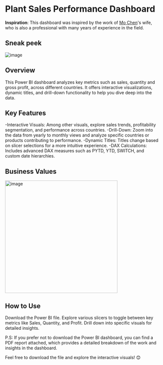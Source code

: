 # Plant Sales Performance Dashboard

<b>Inspiration</b>: This dashboard was inspired by the work of <a href="https://www.linkedin.com/in/mo-chen1/">Mo Chen</a>'s wife, who is also a professional with many years of experience in the field.

## Sneak peek
![image](https://github.com/user-attachments/assets/83ebe82a-2bf6-4fb0-835b-095b871268eb)


## Overview
This Power BI dashboard analyzes key metrics such as sales, quantity and gross profit, across different countries. It offers interactive visualizations, dynamic titles, and drill-down functionality to help you dive deep into the data.

## Key Features
-Interactive Visuals: Among other visuals, explore sales trends, profitability segmentation, and performance across countries.
-Drill-Down: Zoom into the data from yearly to monthly views and analyze specific countries or products contributing to performance.
-Dynamic Titles: Titles change based on slicer selections for a more intuitive experience.
-DAX Calculations: Includes advanced DAX measures such as PYTD, YTD, SWITCH, and custom date hierarchies.

## Business Values
<img width="368" alt="image" src="https://github.com/user-attachments/assets/c39e17dd-8f91-4c6b-8084-deb2ce22baa3">

## How to Use
Download the Power BI file.
Explore various slicers to toggle between key metrics like Sales, Quantity, and Profit.
Drill down into specific visuals for detailed insights.

P.S: If you prefer not to download the Power BI dashboard, you can find a PDF report attached, which provides a detailed breakdown of the work and insights in the dashboard.

Feel free to download the file and explore the interactive visuals! 😊

